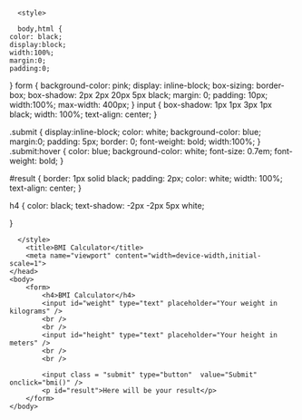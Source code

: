 
<html>
    <head>
      
      
      
      <style>
      
      body,html {
    color: black;
    display:block;
    width:100%;
    margin:0;
    padding:0;
}
form {
    background-color: pink;
    display: inline-block;
    box-sizing: border-box;
    box-shadow: 2px 2px 20px 5px black;
    margin: 0;
    padding: 10px;
    width:100%;
    max-width: 400px;
}
input {
    box-shadow: 1px 1px 3px 1px black;
    width: 100%;
    text-align: center;
}

.submit {
    display:inline-block;
    color: white;
    background-color: blue;
    margin:0;
    padding: 5px;
    border: 0;
    font-weight: bold;
    width:100%;
}
.submit:hover {
    color: blue;
    background-color: white;
    font-size: 0.7em;
    font-weight: bold;
}

#result {
    border: 1px solid black;
    padding: 2px;
    color: white;
    width: 100%;
    text-align: center;
}

h4 {
    color: black;
    text-shadow: -2px -2px 5px white;
    
}



      
      
      </style>
        <title>BMI Calculator</title>
        <meta name="viewport" content="width=device-width,initial-scale=1">
    </head>
    <body>
        <form>
            <h4>BMI Calculator</h4>
            <input id="weight" type="text" placeholder="Your weight in kilograms" />
            <br />
            <br />
            <input id="height" type="text" placeholder="Your height in meters" />
            <br />
            <br />
            
            <input class = "submit" type="button"  value="Submit" onclick="bmi()" />
            <p id="result">Here will be your result</p>
        </form>
    </body>
</html>

<script>
function bmi () {
var height = Number(document.getElementById("height").value);
var weight = Number(document.getElementById("weight").value);
var result = weight / (height * height);
document.getElementById("result").innerHTML = "Your bmi score is : " + result;
}


</script>
